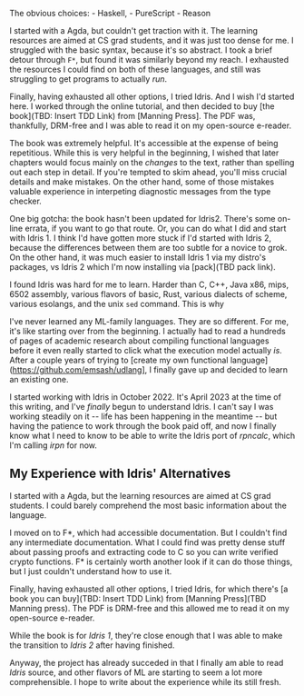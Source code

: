 The obvious choices:
	- Haskell,
    - PureScript
	- Reason

I started with a Agda, but couldn't get traction with it. The learning
resources are aimed at CS grad students, and it was just too dense for
me. I struggled with the basic syntax, because it's so abstract. I
took a brief detour through `F*`, but found it was similarly beyond my
reach. I exhausted the resources I could find on both of these
languages, and still was struggling to get programs to actually *run*.

Finally, having exhausted all other options, I tried Idris. And I wish
I'd started here. I worked through the online tutorial, and then
decided to buy [the book](TBD: Insert TDD Link) from [Manning
Press]. The PDF was, thankfully, DRM-free and I was able to read it on
my open-source e-reader.

The book was extremely helpful. It's accessible at the expense of
being repetitious. While this is very helpful in the beginning, I
wished that later chapters would focus mainly on the *changes* to the
text, rather than spelling out each step in detail. If you're tempted
to skim ahead, you'll miss crucial details and make mistakes. On the
other hand, some of those mistakes valuable experience in interpeting
diagnostic messages from the type checker.

One big gotcha: the book hasn't been updated for Idris2. There's some
on-line errata, if you want to go that route. Or, you can do what I
did and start with Idris 1. I think I'd have gotten more stuck if I'd
started with Idris 2, because the differences between them are too
subtle for a novice to grok. On the other hand, it was much easier to
install Idris 1 via my distro's packages, vs Idris 2 which I'm now installing via [pack](TBD pack link).

I found Idris was hard for me to learn. Harder than C, C++, Java x86,
mips, 6502 assembly, various flavors of basic, Rust, various dialects
of scheme, various esolangs, and the unix `sed` command. This is why

I've never learned any ML-family languages. They are so different. For
me, it's like starting over from the beginning. I actually had to read
a hundreds of pages of academic research about compiling functional
languages before it even really started to click what the execution
model actually *is*. After a couple years of trying to [create my own
functional language](https://github.com/emsash/udlang], I finally gave
up and decided to learn an existing one.

I started working with Idris in October 2022. It's April 2023 at the
time of this writing, and I've *finally* begun to understand Idris. I
can't say I was working steadily on it -- life has been happening in
the meantime -- but having the patience to work through the book paid
off, and now I finally know what I need to know to be able to write
the Idris port of *rpncalc*, which I'm calling *irpn* for now.

## My Experience with Idris' Alternatives

I started with a Agda, but the learning resources are aimed at CS grad
students. I could barely comprehend the most basic information
about the language.

I moved on to F\*, which had accessible documentation. But I couldn't
find any intermediate documentation. What I could find was pretty
dense stuff about passing proofs and extracting code to C so you can
write verified crypto functions. F\* is certainly worth another look
if it can do those things, but I just couldn't understand how to use
it.

Finally, having exhausted all other options, I tried Idris, for which
there's [a book you can buy](TBD: Insert TDD Link) from [Manning
Press](TBD Manning press). The PDF is DRM-free and this allowed me to
read it on my open-source e-reader.

While the book is for *Idris 1*, they're close enough that I was able
to make the transition to *Idris 2* after having finished.

Anyway, the project has already succeded in that I finally am able to
read *Idris* source, and other flavors of ML are starting to seem a
lot more comprehensible. I hope to write about the experience while
its still fresh.
